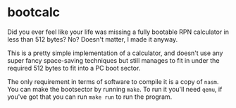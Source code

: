 # bootcalc

Did you ever feel like your life was missing a fully bootable RPN calculator in
less than 512 bytes? No? Doesn't matter, I made it anyway.

This is a pretty simple implementation of a calculator, and doesn't use any
super fancy space-saving techniques but still manages to fit in under the
required 512 bytes to fit into a PC boot sector.

The only requirement in terms of software to compile it is a copy of `nasm`.
You can make the bootsector by running `make`. To run it you'll need `qemu`,
if you've got that you can run `make run` to run the program.

